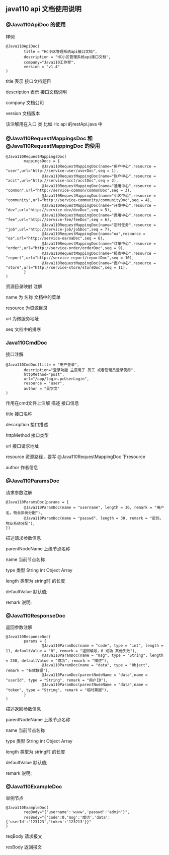 ## java110 api 文档使用说明

### @Java110ApiDoc 的使用

样例

```
@Java110ApiDoc(
        title = "HC小区管理系统api接口文档",
        description = "HC小区管理系统api接口文档",
        company="Java110工作室",
        version = "v1.4"
)
```
title 表示 接口文档题目

description 表示 接口文档说明

company 文档公司

version 文档版本

该注解用在入口 类 比如 Hc api 的restApi.java 中

### @Java110RequestMappingsDoc 和 @Java110RequestMappingDoc 的使用

```
@Java110RequestMappingsDoc(
        mappingsDocs = {
                @Java110RequestMappingDoc(name="用户中心",resource = "user",url="http://service-user/userDoc",seq = 1),
                @Java110RequestMappingDoc(name="账户中心",resource = "acct",url="http://service-acct/acctDoc",seq = 2),
                @Java110RequestMappingDoc(name="通用中心",resource = "common",url="http://service-common/commonDoc",seq = 3),
                @Java110RequestMappingDoc(name="小区中心",resource = "community",url="http://service-community/communityDoc",seq = 4),
                @Java110RequestMappingDoc(name="开发中心",resource = "dev",url="http://service-dev/devDoc",seq = 5),
                @Java110RequestMappingDoc(name="费用中心",resource = "fee",url="http://service-fee/feeDoc",seq = 6),
                @Java110RequestMappingDoc(name="定时任务",resource = "job",url="http://service-job/jobDoc",seq = 7),
                @Java110RequestMappingDoc(name="oa",resource = "oa",url="http://service-oa/oaDoc",seq = 8),
                @Java110RequestMappingDoc(name="订单中心",resource = "order",url="http://service-order/orderDoc",seq = 9),
                @Java110RequestMappingDoc(name="报表中心",resource = "report",url="http://service-report/reportDoc",seq = 10),
                @Java110RequestMappingDoc(name="商户中心",resource = "store",url="http://service-store/storeDoc",seq = 11),
        }
)
```

资源目录映射 注解

name 为 名称 文档中的菜单

resource 为资源目录

url 为微服务地址

seq 文档中的排序

### Java110CmdDoc

接口注解

```
@Java110CmdDoc(title = "用户登录",
        description="登录功能 主要用于 员工 或者管理员登录使用",
        httpMethod="post",
        url="/app/login.pcUserLogin",
        resource = "user",
        author = "吴学文"
)
```

作用在cmd文件上注解 描述 接口信息

title 接口名称

description 接口描述

httpMethod 接口类型

url 接口请求地址

resource 资源路径，要写 @Java110RequestMappingDoc 下resource

author 作者信息

### @Java110ParamsDoc 
请求参数注解

```
@Java110ParamsDoc(params = {
        @Java110ParamDoc(name = "username", length = 30, remark = "用户名，物业系统分配"),
        @Java110ParamDoc(name = "passwd", length = 30, remark = "密码，物业系统分配"),
})
```
描述请求参数信息

parentNodeName 上级节点名称

name 当前节点名称

type 类型 String  int  Object Array 

length 类型为 string时 的长度 

defaultValue 默认值;

remark 说明;

### @Java110ResponseDoc

返回参数注解
```
@Java110ResponseDoc(
        params = {
                @Java110ParamDoc(name = "code", type = "int", length = 11, defaultValue = "0", remark = "返回编号，0 成功 其他失败"),
                @Java110ParamDoc(name = "msg", type = "String", length = 250, defaultValue = "成功", remark = "描述"),
                @Java110ParamDoc(name = "data", type = "Object", remark = "有效数据"),
                @Java110ParamDoc(parentNodeName = "data",name = "userId", type = "String", remark = "用户ID"),
                @Java110ParamDoc(parentNodeName = "data",name = "token", type = "String", remark = "临时票据"),
        }
)

```

描述返回参数信息

parentNodeName 上级节点名称

name 当前节点名称

type 类型 String  int  Object Array

length 类型为 string时 的长度

defaultValue 默认值;

remark 说明;

### @Java110ExampleDoc

举例节点

```
@Java110ExampleDoc(
        reqBody="{'username':'wuxw','passwd':'admin'}",
        resBody="{'code':0,'msg':'成功','data':{'userId':'123123','token':'123213'}}"
)
```

reqBody 请求报文

resBody 返回报文

